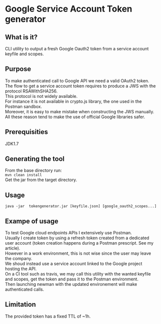 Google Service Account Token generator
===================
 
What is it?
----------
 
CLI utility to output a fresh Google Oauth2 token from a service account keyfile and scopes.  

Purpose
----------
To make authenticated call to Google API we need a valid OAuth2 token.  
The flow to get a service account token requires to produce a JWS with the protocol RSAWithSHA256.   
This protocol is not widely available.  
For instance it is not available in crypto.js library, the one used in the Postman sandbox.  
Moreover, it is easy to make mistake when constructing the JWS manually.   
All these reason tend to make the use of official Google libraries safer.  

Prerequisities
---------- 
JDK1.7

Generating the tool
----------  
From the base directory run:    
`mvn clean install`  
Get the jar from the target directory.

Usage
----------
`java -jar  tokengenerator.jar [keyfile.json] [google_oauth2_scopes...]`

Exampe of usage
----------  
To test Google cloud endpoints APIs I extensively use Postman.   
Usually I create token by using a refresh token created from a dedicated user account (token creation happens during a Postman prescript. See my article).      
However in a work environment, this is not wise since the user may leave the company.   
We shoud instead use a service account linked to the Google project hosting the API.   
On a CI tool such as travis, we may call this utility with the wanted keyfile and scopes, get the token and pass it to the Postman environment.  
Then launching newman with the updated environement will make authenticated calls.

Limitation
----------  
The provided token has a fixed TTL of ~1h.  
